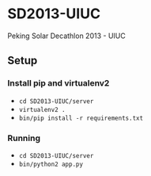 SD2013-UIUC
===========

Peking Solar Decathlon 2013 - UIUC

## Setup

### Install pip and virtualenv2

- `cd SD2013-UIUC/server`
- `virtualenv2 .`
- `bin/pip install -r requirements.txt`

### Running

- `cd SD2013-UIUC/server`
- `bin/python2 app.py`

